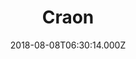 ---
date: 2018-08-08T06:30:14.000Z
title: Craon
latitude: 46.77230720412875
longitude: 0.025034215975011525
category: checkin
---